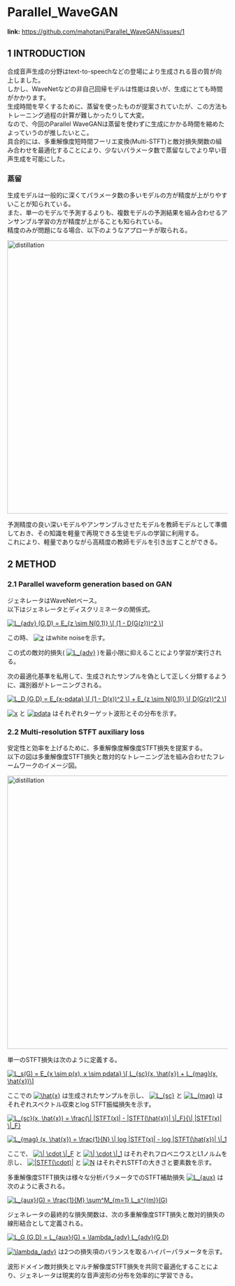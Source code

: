 # Parallel_WaveGAN

**link:**
https://github.com/mahotani/Parallel_WaveGAN/issues/1

## 1 INTRODUCTION

合成音声生成の分野はtext-to-speechなどの登場により生成される音の質が向上しました。  
しかし、WaveNetなどの非自己回帰モデルは性能は良いが、生成にとても時間がかかります。  
生成時間を早くするために、蒸留を使ったものが提案されていたが、この方法もトレーニング過程の計算が難しかったりして大変。  
なので、今回のParallel WaveGANは蒸留を使わずに生成にかかる時間を縮めたよっていうのが推したいとこ。  
具合的には、多重解像度短時間フーリエ変換(Multi-STFT)と敵対損失関数の組み合わせを最適化することにより、少ないパラメータ数で蒸留なしでより早い音声生成を可能にした。  

### 蒸留
生成モデルは一般的に深くてパラメータ数の多いモデルの方が精度が上がりやすいことが知られている。  
また、単一のモデルで予測するよりも、複数モデルの予測結果を組み合わせるアンサンブル学習の方が精度が上がることも知られている。  
精度のみが問題になる場合、以下のようなアプローチが取られる。  

<img width="625" alt="distillation" src="https://user-images.githubusercontent.com/39772824/87123120-1e3cd000-c2c1-11ea-879a-5404b009b653.png"> 

予測精度の良い深いモデルやアンサンブルさせたモデルを教師モデルとして準備しておき、その知識を軽量で再現できる生徒モデルの学習に利用する。  
これにより、軽量でありながら高精度の教師モデルを引き出すことができる。  

## 2 METHOD

### 2.1 Parallel waveform generation based on GAN

ジェネレータはWaveNetベース。  
以下はジェネレータとディスクリミネータの関係式。  

<a href="https://www.codecogs.com/eqnedit.php?latex=\dpi{150}&space;L_{adv}&space;(G,D)&space;=&space;E_{z&space;\sim&space;N(0,1)}&space;\[&space;(1&space;-&space;D(G(z)))^2&space;\]" target="_blank"><img src="https://latex.codecogs.com/gif.latex?\dpi{150}&space;L_{adv}&space;(G,D)&space;=&space;E_{z&space;\sim&space;N(0,1)}&space;\[&space;(1&space;-&space;D(G(z)))^2&space;\]" title="L_{adv} (G,D) = E_{z \sim N(0,1)} \[ (1 - D(G(z)))^2 \]" /></a>

この時、
<a href="https://www.codecogs.com/eqnedit.php?latex=\dpi{150}&space;z" target="_blank"><img src="https://latex.codecogs.com/gif.latex?\dpi{150}&space;z" title="z" /></a>
はwhite noiseを示す。  

この式の敵対的損失(
    <a href="https://www.codecogs.com/eqnedit.php?latex=\dpi{150}&space;L_{adv}" target="_blank"><img src="https://latex.codecogs.com/gif.latex?\dpi{150}&space;L_{adv}" title="L_{adv}" /></a>
)を最小限に抑えることにより学習が実行される。  

次の最適化基準を私用して、生成されたサンプルを偽として正しく分類するように、識別器がトレーニングされる。  

<a href="https://www.codecogs.com/eqnedit.php?latex=\dpi{150}&space;L_D&space;(G,D)&space;=&space;E_{x-pdata}&space;\[&space;(1&space;-&space;D(x))^2&space;\]&space;&plus;&space;E_{z&space;\sim&space;N(0,1)}&space;\[&space;D(G(z))^2&space;\]" target="_blank"><img src="https://latex.codecogs.com/gif.latex?\dpi{150}&space;L_D&space;(G,D)&space;=&space;E_{x-pdata}&space;\[&space;(1&space;-&space;D(x))^2&space;\]&space;&plus;&space;E_{z&space;\sim&space;N(0,1)}&space;\[&space;D(G(z))^2&space;\]" title="L_D (G,D) = E_{x-pdata} \[ (1 - D(x))^2 \] + E_{z \sim N(0,1)} \[ D(G(z))^2 \]" /></a>

<a href="https://www.codecogs.com/eqnedit.php?latex=\dpi{150}&space;x" target="_blank"><img src="https://latex.codecogs.com/gif.latex?\dpi{150}&space;x" title="x" /></a>
と
<a href="https://www.codecogs.com/eqnedit.php?latex=\dpi{150}&space;pdata" target="_blank"><img src="https://latex.codecogs.com/gif.latex?\dpi{150}&space;pdata" title="pdata" /></a>
はそれぞれターゲット波形とその分布を示す。

### 2.2 Multi-resolution STFT auxiliary loss

安定性と効率を上げるために、多重解像度解像度STFT損失を提案する。  
以下の図は多重解像度STFT損失と敵対的なトレーニング法を組み合わせたフレームワークのイメージ図。  

<img width="625" alt="distillation" src="https://user-images.githubusercontent.com/39772824/87129514-6ad9d880-c2cc-11ea-9cd9-58734f8cecc6.png"> 

単一のSTFT損失は次のように定義する。

<a href="https://www.codecogs.com/eqnedit.php?latex=\dpi{150}&space;L_s(G)&space;=&space;E_{x&space;\sim&space;p(x),&space;x&space;\sim&space;pdata}&space;\[&space;L_{sc}(x,&space;\hat{x})&space;&plus;&space;L_{mag}(x,&space;\hat{x})\]" target="_blank"><img src="https://latex.codecogs.com/gif.latex?\dpi{150}&space;L_s(G)&space;=&space;E_{x&space;\sim&space;p(x),&space;x&space;\sim&space;pdata}&space;\[&space;L_{sc}(x,&space;\hat{x})&space;&plus;&space;L_{mag}(x,&space;\hat{x})\]" title="L_s(G) = E_{x \sim p(x), x \sim pdata} \[ L_{sc}(x, \hat{x}) + L_{mag}(x, \hat{x})\]" /></a>

ここでの
<a href="https://www.codecogs.com/eqnedit.php?latex=\dpi{150}&space;\hat{x}" target="_blank"><img src="https://latex.codecogs.com/gif.latex?\dpi{150}&space;\hat{x}" title="\hat{x}" /></a>
は生成されたサンプルを示し、
<a href="https://www.codecogs.com/eqnedit.php?latex=\dpi{150}&space;L_{sc}" target="_blank"><img src="https://latex.codecogs.com/gif.latex?\dpi{150}&space;L_{sc}" title="L_{sc}" /></a>
と
<a href="https://www.codecogs.com/eqnedit.php?latex=\dpi{150}&space;L_{mag}" target="_blank"><img src="https://latex.codecogs.com/gif.latex?\dpi{150}&space;L_{mag}" title="L_{mag}" /></a>
はそれぞれスペクトル収束とlog STFT振幅損失を示す。

<a href="https://www.codecogs.com/eqnedit.php?latex=\dpi{150}&space;L_{sc}(x,&space;\hat{x})&space;=&space;\frac{\|&space;|STFT(x)|&space;-&space;|STFT(\hat{x})|&space;\|_F}{\|&space;|STFT(x)|&space;\|_F}" target="_blank"><img src="https://latex.codecogs.com/gif.latex?\dpi{150}&space;L_{sc}(x,&space;\hat{x})&space;=&space;\frac{\|&space;|STFT(x)|&space;-&space;|STFT(\hat{x})|&space;\|_F}{\|&space;|STFT(x)|&space;\|_F}" title="L_{sc}(x, \hat{x}) = \frac{\| |STFT(x)| - |STFT(\hat{x})| \|_F}{\| |STFT(x)| \|_F}" /></a>

<a href="https://www.codecogs.com/eqnedit.php?latex=\dpi{150}&space;L_{mag}&space;(x,&space;\hat{x})&space;=&space;\frac{1}{N}&space;\|&space;log&space;|STFT(x)|&space;-&space;log&space;|STFT(\hat{x})|&space;\|_1" target="_blank"><img src="https://latex.codecogs.com/gif.latex?\dpi{150}&space;L_{mag}&space;(x,&space;\hat{x})&space;=&space;\frac{1}{N}&space;\|&space;log&space;|STFT(x)|&space;-&space;log&space;|STFT(\hat{x})|&space;\|_1" title="L_{mag} (x, \hat{x}) = \frac{1}{N} \| log |STFT(x)| - log |STFT(\hat{x})| \|_1" /></a>

ここで、
<a href="https://www.codecogs.com/eqnedit.php?latex=\dpi{150}&space;\|&space;\cdot&space;\|_F" target="_blank"><img src="https://latex.codecogs.com/gif.latex?\dpi{150}&space;\|&space;\cdot&space;\|_F" title="\| \cdot \|_F" /></a>
と
<a href="https://www.codecogs.com/eqnedit.php?latex=\dpi{150}&space;\|&space;\cdot&space;\|_1" target="_blank"><img src="https://latex.codecogs.com/gif.latex?\dpi{150}&space;\|&space;\cdot&space;\|_1" title="\| \cdot \|_1" /></a>
はそれぞれフロベニウスとL1ノルムを示し、
<a href="https://www.codecogs.com/eqnedit.php?latex=\dpi{150}&space;|STFT(\cdot)|" target="_blank"><img src="https://latex.codecogs.com/gif.latex?\dpi{150}&space;|STFT(\cdot)|" title="|STFT(\cdot)|" /></a>
と
<a href="https://www.codecogs.com/eqnedit.php?latex=\dpi{150}&space;N" target="_blank"><img src="https://latex.codecogs.com/gif.latex?\dpi{150}&space;N" title="N" /></a>
はそれぞれSTFTの大きさと要素数を示す。

多重解像度STFT損失は様々な分析パラメータでのSTFT補助損失
<a href="https://www.codecogs.com/eqnedit.php?latex=\dpi{150}&space;L_{aux}" target="_blank"><img src="https://latex.codecogs.com/gif.latex?\dpi{150}&space;L_{aux}" title="L_{aux}" /></a>
は次のように表される。

<a href="https://www.codecogs.com/eqnedit.php?latex=\dpi{150}&space;L_{aux}(G)&space;=&space;\frac{1}{M}&space;\sum^M_{m=1}&space;L_s^{(m)}(G)" target="_blank"><img src="https://latex.codecogs.com/gif.latex?\dpi{150}&space;L_{aux}(G)&space;=&space;\frac{1}{M}&space;\sum^M_{m=1}&space;L_s^{(m)}(G)" title="L_{aux}(G) = \frac{1}{M} \sum^M_{m=1} L_s^{(m)}(G)" /></a>

ジェネレータの最終的な損失関数は、次の多重解像度STFT損失と敵対的損失の線形結合として定義される。

<a href="https://www.codecogs.com/eqnedit.php?latex=\dpi{150}&space;L_G&space;(G,D)&space;=&space;L_{aux}(G)&space;&plus;&space;\lambda_{adv}&space;L_{adv}(G,D)" target="_blank"><img src="https://latex.codecogs.com/gif.latex?\dpi{150}&space;L_G&space;(G,D)&space;=&space;L_{aux}(G)&space;&plus;&space;\lambda_{adv}&space;L_{adv}(G,D)" title="L_G (G,D) = L_{aux}(G) + \lambda_{adv} L_{adv}(G,D)" /></a>

<a href="https://www.codecogs.com/eqnedit.php?latex=\dpi{150}&space;\lambda_{adv}" target="_blank"><img src="https://latex.codecogs.com/gif.latex?\dpi{150}&space;\lambda_{adv}" title="\lambda_{adv}" /></a>
は2つの損失項のバランスを取るハイパーパラメータを示す。

波形ドメイン敵対損失とマルチ解像度STFT損失を共同で最適化することにより、ジェネレータは現実的な音声波形の分布を効率的に学習できる。
